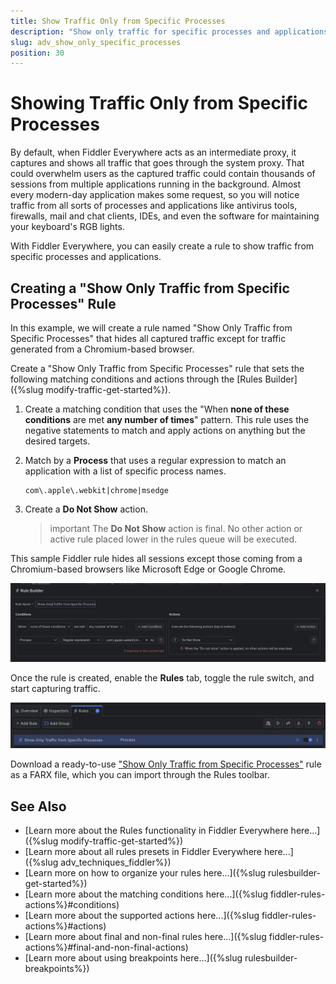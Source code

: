 ```yaml
---
title: Show Traffic Only from Specific Processes
description: "Show only traffic for specific processes and applications while using Fiddler's rules."
slug: adv_show_only_specific_processes
position: 30
---
```


# Showing Traffic Only from Specific Processes

By default, when Fiddler Everywhere acts as an intermediate proxy, it captures and shows all traffic that goes through the system proxy. That could overwhelm users as the captured traffic could contain thousands of sessions from multiple applications running in the background. Almost every modern-day application makes some request, so you will notice traffic from all sorts of processes and applications like antivirus tools, firewalls, mail and chat clients, IDEs, and even the software for maintaining your keyboard's RGB lights.

With Fiddler Everywhere, you can easily create a rule to show traffic from specific processes and applications.

## Creating a "Show Only Traffic from Specific Processes" Rule

In this example, we will create a rule named "Show Only Traffic from Specific Processes" that hides all captured traffic except for traffic generated from a Chromium-based browser.

Create a "Show Only Traffic from Specific Processes" rule that sets the following matching conditions and actions through the [Rules Builder]({%slug modify-traffic-get-started%}).

1. Create a matching condition that uses the "When **none of these conditions** are met **any number of times**" pattern. This rule uses the negative statements to match and apply actions on anything but the desired targets.

1. Match by a **Process** that uses a regular expression to match an application with a list of specific process names.

    ```regex
    com\.apple\.webkit|chrome|msedge
    ```

1. Create a **Do Not Show** action.

    >important The **Do Not Show** action is final. No other action or active rule placed lower in the rules queue will be executed.

This sample Fiddler rule hides all sessions except those coming from a Chromium-based browsers like Microsoft Edge or Google Chrome.

![Creating "Show Only Traffic from Specific Processes" rule](../../images/advanced/adv-show-only-specific-processes.png)

Once the rule is created, enable the **Rules** tab, toggle the rule switch, and start capturing traffic.

![Activating the "Show Only Traffic from Specific Processes" rule](../../images/advanced/adv-show-only-specific-processes-active.png)

Download a ready-to-use <a href="https://github.com/telerik/fiddler-everywhere/tree/master/rules/show-only-specific-processes" target="_blank">"Show Only Traffic from Specific Processes"</a> rule as a FARX file, which you can import through the Rules toolbar.

## See Also

* [Learn more about the Rules functionality in Fiddler Everywhere here...]({%slug modify-traffic-get-started%})
* [Learn more about all rules presets in Fiddler Everywhere here...]({%slug adv_techniques_fiddler%})
* [Learn more on how to organize your rules here...]({%slug rulesbuilder-get-started%})
* [Learn more about the matching conditions here...]({%slug fiddler-rules-actions%}#conditions)
* [Learn more about the supported actions here...]({%slug fiddler-rules-actions%}#actions)
* [Learn more about final and non-final rules here...]({%slug fiddler-rules-actions%}#final-and-non-final-actions)
* [Learn more about using breakpoints here...]({%slug rulesbuilder-breakpoints%})